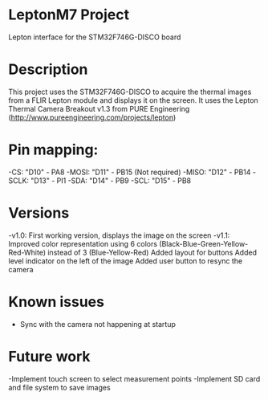 # LeptonM7 Project

Lepton interface for the STM32F746G-DISCO board

# Description

This project uses the STM32F746G-DISCO to acquire the thermal images from a FLIR Lepton module and displays it on the screen.
It uses the Lepton Thermal Camera Breakout v1.3 from PURE Engineering (http://www.pureengineering.com/projects/lepton)

# Pin mapping:

-CS:	"D10" - PA8
-MOSI:	"D11" - PB15 (Not required)
-MISO:	"D12" - PB14
-SCLK:	"D13" - PI1
-SDA:	"D14" - PB9
-SCL:	"D15" - PB8

# Versions

-v1.0: First working version, displays the image on the screen
-v1.1: Improved color representation using 6 colors (Black-Blue-Green-Yellow-Red-White) instead of 3 (Blue-Yellow-Red)
       Added layout for buttons
	   Added level indicator on the left of the image
	   Added user button to resync the camera
	   
# Known issues

- Sync with the camera not happening at startup

# Future work

-Implement touch screen to select measurement points
-Implement SD card and file system to save images